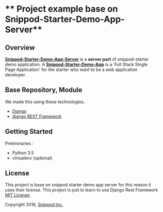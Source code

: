 # ** Project example base on Snippod-Starter-Demo-App-Server**

## Overview

[**Snippod-Starter-Demo-App-Server**](https://github.com/shalomeir/snippod-starter-demo-app-server) is a **server part** of snippod-starter demo application. A [**Snippod-Starter-Demo-App**](https://github.com/shalomeir/snippod-starter-demo-app) is a 'Full Stack Single Page Application' for the starter who want to be a web application developer.
## Base Repository, Module
  
We made this using these technologies.

* [Django](https://www.djangoproject.com/)
* [django REST Framework](http://www.django-rest-framework.org/)


## Getting Started
Preliminaries :
* Python 3.5
* virtualenv (optional)


## License
This project is base on snippod starter demo app server for this reason it uses their license. This project is just to learn to use Django Rest Framework
[MIT License](http://opensource.org/licenses/MIT).

Copyright 2016, [Snippod Inc.](http://www.snippod.com/)